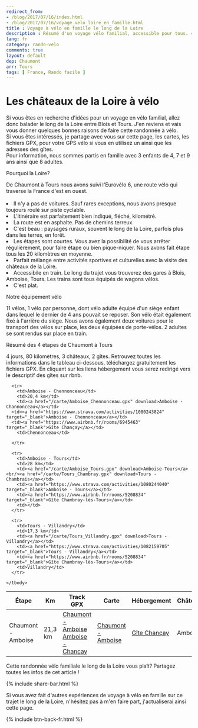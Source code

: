 ```yaml
---
redirect_from: 
- /blog/2017/07/16/index.html
- /blog/2017/07/16/voyage_velo_loire_en_famille.html
title : Voyage à vélo en famille le long de la Loire
description : Résumé d'un voyage vélo familial, accessible pour tous. 4 jours de Blois à Tours à vélo en visitant les châteaux de la Loire. 
lang: fr
category: rando-velo
comments: true
layout: default
dep: Chaumont
arr: Tours
tags: [ France, Rando facile ]
---
```


<div class="container" >
     <div class="row" id="loire">
         <div class="col-md-12">
          <h1>Les châteaux de la Loire à vélo</h1>
        </div>
      </div>
    </div>


<div class="container blog">
<p>Si vous êtes en recherche d'idées pour un voyage en vélo familial, allez donc balader le long de la Loire entre Blois et Tours. J'en reviens et vais vous donner quelques bonnes raisons de faire cette randonnée à vélo.<br/>
Si vous êtes intéressés, je partage avec vous sur cette page, les cartes, les fichiers GPX, pour votre GPS vélo si vous en utilisez un ainsi que les adresses des gîtes.<br/>
Pour information, nous sommes partis en famille avec 3 enfants de 4, 7 et 9 ans ainsi que 8 adultes.</p>


<p id="blog">Pourquoi la Loire?</p>
De Chaumont à Tours nous avons suivi l'Eurovélo 6, une route vélo qui traverse la France d'est en ouest.
<br/>
<br/>


<li id="plan">Il n'y a pas de voitures. Sauf rares exceptions, nous avons presque toujours roulé sur piste cyclable.</li>
<li id="plan">L'itinéraire est parfaitement bien indiqué, fléché, kilométré.</li>
<li id="plan">La route est en asphalte. Pas de chemins terreux.</li>
<li id="plan">C'est beau : paysages ruraux, souvent le long de la Loire, parfois plus dans les terres, en forêt.</li>
<li id="plan">Les étapes sont courtes. Vous avez la possibilité de vous arrêter régulièrement, pour faire étape ou bien pique-niquer. Nous avons fait étape tous les 20 kilomètres en moyenne.</li>
<li id="plan">Parfait mélange entre activités sportives et culturelles avec la visite des châteaux de la Loire.</li>
<li id="plan">Accessibile en train. Le long du trajet vous trouverez des gares à Blois, Amboise, Tours. Les trains sont tous équipés de wagons vélos.</li>
<li id="plan">C'est plat.</li>


<p id="blog">Notre équipement vélo</p>
<p>11 vélos, 1 vélo par personne, dont vélo adulte  équipé d'un siège enfant dans lequel le dernier de 4 ans pouvait se reposer. Son vélo était également fixé à l'arrière du siège. Nous avons également deux voitures pour le transport des vélos sur place, les deux équipées de porte-vélos. 2 adultes se sont rendus sur place en train.</p>



<p id="blog">Résumé des 4 étapes de Chaumont à Tours</p>

<p>4 jours, 80 kilomètres, 3 châteaux, 2 gîtes. Retrouvez toutes les informations dans le tableau ci-dessous, téléchargez gratuitement les fichiers GPX. En cliquant sur les liens hébergement vous serez redirigé vers le descriptif des gîtes sur rbnb.</p>


<table class="table" align="center">
  <thead>
      <tr>
        <th>Étape</th>
        <th>Km</th>
        <th>Track GPX</th>
        <th>Carte</th>
        <th>Hébergement</th>
        <th>Château</th>
        </tr>
      </thead>


<tbody>
      <tr>
        <td>Chaumont - Amboise</td>
        <td>21,3 km</td>
       <td><a href="/carte/Chaumont_Amboise.gpx" download>Chaumont - Amboise</a><br/><a href="/carte/Amboise_Chancay.gpx" download>Amboise - Chançay</a></td>
       <td><a href="https://www.strava.com/activities/1077241311" target="_blank">Chaumont - Amboise</a></td>
       <td><a href="https://www.airbnb.fr/rooms/6945463" target="_blank">Gîte Chançay</a></td>
       <td>Amboise</td>
      </tr>


      <tr>
        <td>Amboise - Chennonceau</td>
        <td>20,4 km</td>
        <td><a href="/carte/Amboise_Chennonceau.gpx" download>Amboise - Channonceau</a></td>
      <td><a href="https://www.strava.com/activities/1080243824" target="_blank">Amboise - Chennonceau</a></td>
      <td><a href="https://www.airbnb.fr/rooms/6945463" target="_blank">Gîte Chançay</a></td>
        <td>Chennonceau</td>

      </tr>

      <tr>
        <td>Amboise - Tours</td>
        <td>28 km</td>
        <td><a href="/carte/Amboise_Tours.gpx" download>Amboise-Tours</a><br/><a href="/carte/Tours_Chambray.gpx" download>Tours - Chambrais</a></td>
        <td><a href="https://www.strava.com/activities/1080244040" target="_blank">Amboise - Tours</a></td>
        <td><a href="https://www.airbnb.fr/rooms/5208834" target="_blank">Gîte Chambray-lès-Tours</a></td>
        <td></td>
      </tr>

      <tr>
        <td>Tours - Villandry</td>
        <td>17,3 km</td>
        <td><a href="/carte/Tours_Villandry.gpx" download>Tours - Villandry</a></td>
        <td><a href="https://www.strava.com/activities/1082159705" target="_blank">Tours - Villandry</a></td>
        <td><a href="https://www.airbnb.fr/rooms/5208834" target="_blank">Gîte Chambray-lès-Tours</a></td>
        <td>Villandry</td>
      </tr>

    </tbody>
  </table>

<div class="container blog">
<p>Cette randonnée vélo familiale le long de la Loire vous plaît? Partagez toutes les infos de cet article !</p>
{% include share-bar.html %}
</div>

<p>Si vous avez fait d'autres expériences de voyage à vélo en famille sur ce trajet le long de la Loire, n'hésitez pas à m'en faire part, j'actualiserai ainsi cette page.</p>

{% include btn-back-fr.html %}

</div>

